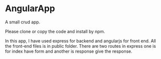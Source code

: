 # AngularApp
A small crud app.

Please clone or copy the code and install by npm.

In this app, 
I have used express for backend and angularjs for front end. All the front-end files is in public folder.
There are two routes in express one is for index have form and another is response give the response. 


